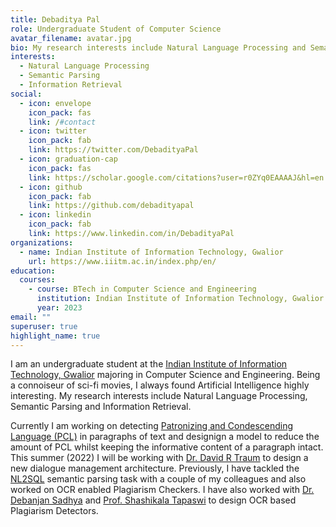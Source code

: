 ```yaml
---
title: Debaditya Pal
role: Undergraduate Student of Computer Science
avatar_filename: avatar.jpg
bio: My research interests include Natural Language Processing and Semantic Parsing
interests:
  - Natural Language Processing
  - Semantic Parsing
  - Information Retrieval
social:
  - icon: envelope
    icon_pack: fas
    link: /#contact
  - icon: twitter
    icon_pack: fab
    link: https://twitter.com/DebadityaPal
  - icon: graduation-cap
    icon_pack: fas
    link: https://scholar.google.com/citations?user=r0ZYq0EAAAAJ&hl=en
  - icon: github
    icon_pack: fab
    link: https://github.com/debadityapal
  - icon: linkedin
    icon_pack: fab
    link: https://www.linkedin.com/in/DebadityaPal
organizations:
  - name: Indian Institute of Information Technology, Gwalior
    url: https://www.iiitm.ac.in/index.php/en/
education:
  courses:
    - course: BTech in Computer Science and Engineering
      institution: Indian Institute of Information Technology, Gwalior
      year: 2023
email: ""
superuser: true
highlight_name: true
---
```


I am an undergraduate student at the [Indian Institute of Information Technology, Gwalior](https://www.iiitm.ac.in/index.php/en/) majoring in Computer Science and Engineering. Being a connoiseur of sci-fi movies, I always found Artificial Intelligence highly interesting. My research interests include Natural Language Processing, Semantic Parsing and Information Retrieval.

Currently I am working on detecting [Patronizing and Condescending Language (PCL)](https://sites.google.com/view/pcl-detection-semeval2022/) in paragraphs of text and designign a model to reduce the amount of PCL whilst keeping the informative content of a paragraph intact. This summer (2022) I will be working with [Dr. David R Traum](https://viterbi.usc.edu/directory/faculty/Traum/David) to design a new dialogue management architecture. Previously, I have tackled the [NL2SQL](https://ieeexplore.ieee.org/document/9417888) semantic parsing task with a couple of my colleagues and also worked on OCR enabled Plagiarism Checkers. I have also worked with [Dr. Debanjan Sadhya](https://www.iiitm.ac.in/index.php/en/component/splms/teacher/Dr.Devanjan) and [Prof. Shashikala Tapaswi](https://www.iiitm.ac.in/index.php/en/component/splms/teacher/Prof.Shashikala) to design OCR based Plagiarism Detectors.
